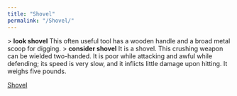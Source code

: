 ```yaml
---
title: "Shovel"
permalink: "/Shovel/"
---
```


\> **look shovel**
This often useful tool has a wooden handle and a broad metal scoop for
digging.
\> **consider shovel**
It is a shovel.
This crushing weapon can be wielded two-handed.
It is poor while attacking and awful while defending; its speed is very
slow, and it inflicts little damage upon hitting.
It weighs five pounds.

[Shovel](Category:_Smiting_weapons "wikilink")